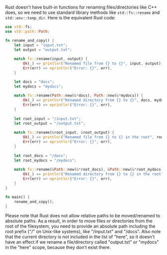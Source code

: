  Rust doesn't have built-in functions for renaming files/directories like C++ does, so we need to use standard library methods like `std::fs::rename` and `std::env::temp_dir`. Here is the equivalent Rust code:
```rust
use std::fs;
use std::path::Path;

fn rename_and_copy() {
    let input = "input.txt";
    let output = "output.txt";
    
    match fs::rename(input, output) {
        Ok(_) => println!("Renamed file from {} to {}", input, output),
        Err(err) => eprintln!("Error: {}", err),
    }

    let docs = "docs";
    let mydocs = "mydocs";
    
    match fs::rename(Path::new(&*docs), Path::new(&*mydocs)) {
        Ok(_) => println!("Renamed directory from {} to {}", docs, mydocs),
        Err(err) => eprintln!("Error: {}", err),
    }
    
    let root_input = "/input.txt";
    let root_output = "/output.txt";
    
    match fs::rename(&root_input, &root_output) {
        Ok(_) => println!("Renamed file from {} to {} in the root", root_input, root_output),
        Err(err) => eprintln!("Error: {}", err),
    }
    
    let root_docs = "/docs";
    let root_mydocs = "/mydocs";
    
    match fs::rename(&Path::new(&*root_docs), &Path::new(&*root_mydocs)) {
        Ok(_) => println!("Renamed directory from {} to {} in the root", root_docs, root_mydocs),
        Err(err) => eprintln!("Error: {}", err),
    }
}

fn main() {
    rename_and_copy();
}
```
Please note that Rust does not allow relative paths to be moved/renamed to absolute paths. As a result, in order to move files or directories from the root of the filesystem, you need to provide an absolute path including the root prefix ("/" on Unix-like systems), like "/input.txt" and "/docs".
Also note that the current directory is not included in the list of "here", so it doesn't have an effect if we rename a file/directory called "output.txt" or "mydocs" in the "here" scope, because they don't exist there.
